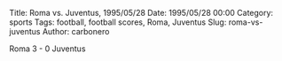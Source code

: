 Title: Roma vs. Juventus, 1995/05/28
Date: 1995/05/28 00:00
Category: sports
Tags: football, football scores, Roma, Juventus
Slug: roma-vs-juventus
Author: carbonero


Roma 3 - 0 Juventus
